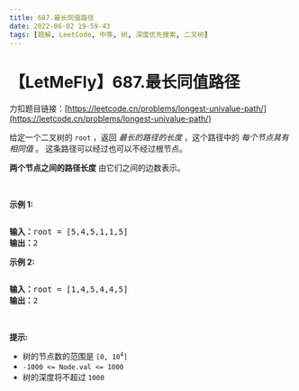 ```yaml
---
title: 687.最长同值路径
date: 2022-06-02 19-59-43
tags: [题解, LeetCode, 中等, 树, 深度优先搜索, 二叉树]
---
```


# 【LetMeFly】687.最长同值路径

力扣题目链接：[https://leetcode.cn/problems/longest-univalue-path/](https://leetcode.cn/problems/longest-univalue-path/)

<p>给定一个二叉树的<meta charset="UTF-8" />&nbsp;<code>root</code>&nbsp;，返回&nbsp;<em>最长的路径的长度</em> ，这个路径中的&nbsp;<em>每个节点具有相同值</em>&nbsp;。 这条路径可以经过也可以不经过根节点。</p>

<p><strong>两个节点之间的路径长度</strong>&nbsp;由它们之间的边数表示。</p>

<p>&nbsp;</p>

<p><strong>示例 1:</strong></p>

<p><img alt="" src="https://assets.leetcode.com/uploads/2020/10/13/ex1.jpg" /></p>

<pre>
<strong>输入：</strong>root = [5,4,5,1,1,5]
<strong>输出：</strong>2
</pre>

<p><strong>示例 2:</strong></p>

<p><img alt="" src="https://assets.leetcode.com/uploads/2020/10/13/ex2.jpg" /></p>

<pre>
<strong>输入：</strong>root = [1,4,5,4,4,5]
<strong>输出：</strong>2
</pre>

<p>&nbsp;</p>

<p><strong>提示:</strong></p>

<ul>
	<li>树的节点数的范围是<meta charset="UTF-8" />&nbsp;<code>[0, 10<sup>4</sup>]</code>&nbsp;</li>
	<li><code>-1000 &lt;= Node.val &lt;= 1000</code></li>
	<li>树的深度将不超过 <code>1000</code>&nbsp;</li>
</ul>


    